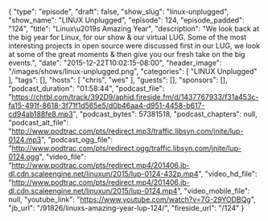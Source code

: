 {
  "type": "episode",
  "draft": false,
  "show_slug": "linux-unplugged",
  "show_name": "LINUX Unplugged",
  "episode": 124,
  "episode_padded": "124",
  "title": "Linux\u2019s Amazing Year",
  "description": "We look back at the big year for Linux, for our show & our virtual LUG. Some of the most interesting projects in open source were discussed first in our LUG, we look at some of the great moments & then give you our fresh take on the big events.",
  "date": "2015-12-22T10:02:15-08:00",
  "header_image": "/images/shows/linux-unplugged.png",
  "categories": [
    "LINUX Unplugged"
  ],
  "tags": [],
  "hosts": [
    "chris",
    "wes"
  ],
  "guests": [],
  "sponsors": [],
  "podcast_duration": "01:58:44",
  "podcast_file": "https://chtbl.com/track/392D9/aphid.fireside.fm/d/1437767933/f31a453c-fa15-491f-8618-3f71f1d565e5/d0b46aa4-d951-4458-b617-cd94ab188fe8.mp3",
  "podcast_bytes": 57381518,
  "podcast_chapters": null,
  "podcast_alt_file": "http://www.podtrac.com/pts/redirect.mp3/traffic.libsyn.com/jnite/lup-0124.mp3",
  "podcast_ogg_file": "http://www.podtrac.com/pts/redirect.ogg/traffic.libsyn.com/jnite/lup-0124.ogg",
  "video_file": "http://www.podtrac.com/pts/redirect.mp4/201406.jb-dl.cdn.scaleengine.net/linuxun/2015/lup-0124-432p.mp4",
  "video_hd_file": "http://www.podtrac.com/pts/redirect.mp4/201406.jb-dl.cdn.scaleengine.net/linuxun/2015/lup-0124.mp4",
  "video_mobile_file": null,
  "youtube_link": "https://www.youtube.com/watch?v=7G-29YODBQg",
  "jb_url": "/91826/linuxs-amazing-year-lup-124/",
  "fireside_url": "/124"
}

